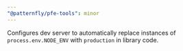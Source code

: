 ```yaml
---
"@patternfly/pfe-tools": minor
---
```


Configures dev server to automatically replace instances of `process.env.NODE_ENV` with `production` in library code.
